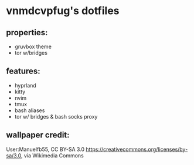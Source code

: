 # vnmdcvpfug's dotfiles

## properties:
- gruvbox theme
- tor w/bridges

## features:
- hyprland
- kitty
- nvim
- tmux
- bash aliases
- tor w/ bridges & bash socks proxy

## wallpaper credit:
User:Manuelfb55, CC BY-SA 3.0 <https://creativecommons.org/licenses/by-sa/3.0>, via Wikimedia Commons
